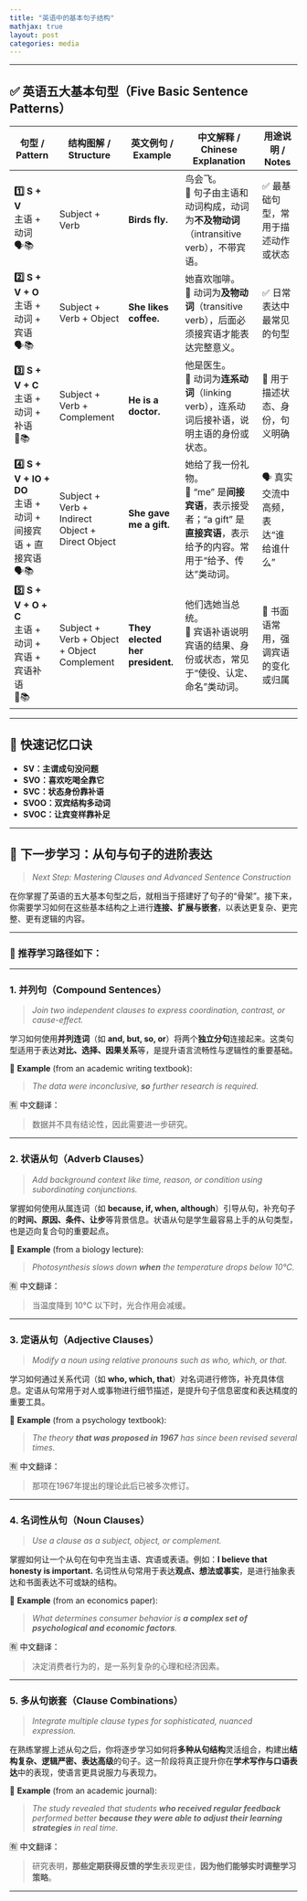 ```yaml
---
title: "英语中的基本句子结构"
mathjax: true
layout: post
categories: media
---
```


---

## ✅ 英语五大基本句型（Five Basic Sentence Patterns）

| **句型 / Pattern**                                         | **结构图解 / Structure**                             | **英文例句 / Example**              | **中文解释 / Chinese Explanation**                               | **用途说明 / Notes** |
| -------------------------------------------------------- | ------------------------------------------------ | ------------------------------- | ------------------------------------------------------------ | ---------------- |
| **1️⃣ S + V**<br>主语 + 动词<br>🗣📚                         | Subject + Verb                                   | **Birds fly.**                  | 鸟会飞。<br>📘 句子由主语和动词构成，动词为**不及物动词**（intransitive verb），不带宾语。 | ✅ 最基础句型，常用于描述动作或状态 |
| **2️⃣ S + V + O**<br>主语 + 动词 + 宾语<br>🗣📚                | Subject + Verb + Object                          | **She likes coffee.**           | 她喜欢咖啡。<br>📘 动词为**及物动词**（transitive verb），后面必须接宾语才能表达完整意义。 | ✅ 日常表达中最常见的句型 |
| **3️⃣ S + V + C**<br>主语 + 动词 + 补语<br>📝📚                | Subject + Verb + Complement                      | **He is a doctor.**             | 他是医生。<br>📘 动词为**连系动词**（linking verb），连系动词后接补语，说明主语的身份或状态。 | 📝 用于描述状态、身份，句义明确 |
| **4️⃣ S + V + IO + DO**<br>主语 + 动词 + 间接宾语 + 直接宾语<br>🗣📚 | Subject + Verb + Indirect Object + Direct Object | **She gave me a gift.**         | 她给了我一份礼物。<br>📘 “me” 是**间接宾语**，表示接受者；“a gift” 是**直接宾语**，表示给予的内容。常用于“给予、传达”类动词。 | 🗣 真实交流中高频，表达“谁给谁什么” |
| **5️⃣ S + V + O + C**<br>主语 + 动词 + 宾语 + 宾语补语<br>📝📚     | Subject + Verb + Object + Object Complement      | **They elected her president.** | 他们选她当总统。<br>📘 宾语补语说明宾语的结果、身份或状态，常见于“使役、认定、命名”类动词。 | 📝 书面语常用，强调宾语的变化或归属 |

---

## 🧠 快速记忆口诀

* **SV：主谓成句没问题**  
* **SVO：喜欢吃喝全靠它**  
* **SVC：状态身份靠补语**  
* **SVOO：双宾结构多动词**  
* **SVOC：让宾变样靠补足**

---

## 🔁 下一步学习：从句与句子的进阶表达

> *Next Step: Mastering Clauses and Advanced Sentence Construction*

在你掌握了英语的五大基本句型之后，就相当于搭建好了句子的“骨架”。接下来，你需要学习如何在这些基本结构之上进行**连接、扩展与嵌套**，以表达更复杂、更完整、更有逻辑的内容。

---

### 🎯 推荐学习路径如下：

---

### 1. **并列句（Compound Sentences）**

> *Join two independent clauses to express coordination, contrast, or cause-effect.*

学习如何使用**并列连词**（如 **and, but, so, or**）将两个**独立分句**连接起来。这类句型适用于表达**对比、选择、因果关系**等，是提升语言流畅性与逻辑性的重要基础。

📘 **Example** (from an academic writing textbook):

> *The data were inconclusive, **so** further research is required.*

🈶 中文翻译：

> 数据并不具有结论性，因此需要进一步研究。

---

### 2. **状语从句（Adverb Clauses）**

> *Add background context like time, reason, or condition using subordinating conjunctions.*

掌握如何使用从属连词（如 **because, if, when, although**）引导从句，补充句子的**时间、原因、条件、让步**等背景信息。状语从句是学生最容易上手的从句类型，也是迈向复合句的重要起点。

📘 **Example** (from a biology lecture):

> *Photosynthesis slows down **when** the temperature drops below 10°C.*

🈶 中文翻译：

> 当温度降到 10°C 以下时，光合作用会减缓。

---

### 3. **定语从句（Adjective Clauses）**

> *Modify a noun using relative pronouns such as who, which, or that.*

学习如何通过关系代词（如 **who, which, that**）对名词进行修饰，补充具体信息。定语从句常用于对人或事物进行细节描述，是提升句子信息密度和表达精度的重要工具。

📘 **Example** (from a psychology textbook):

> *The theory **that was proposed in 1967** has since been revised several times.*

🈶 中文翻译：

> 那项在1967年提出的理论此后已被多次修订。

---

### 4. **名词性从句（Noun Clauses）**

> *Use a clause as a subject, object, or complement.*

掌握如何让一个从句在句中充当主语、宾语或表语。例如：**I believe that honesty is important.** 名词性从句常用于表达**观点、想法或事实**，是进行抽象表达和书面表达不可或缺的结构。

📘 **Example** (from an economics paper):

> *What determines consumer behavior is **a complex set of psychological and economic factors**.*

🈶 中文翻译：

> 决定消费者行为的，是一系列复杂的心理和经济因素。

---

### 5. **多从句嵌套（Clause Combinations）**

> *Integrate multiple clause types for sophisticated, nuanced expression.*

在熟练掌握上述从句之后，你将逐步学习如何将**多种从句结构**灵活组合，构建出**结构复杂、逻辑严密、表达高级**的句子。这一阶段将真正提升你在**学术写作与口语表达**中的表现，使语言更具说服力与表现力。

📘 **Example** (from an academic journal):

> *The study revealed that students **who received regular feedback** performed better **because they were able to adjust their learning strategies** in real time.*

🈶 中文翻译：

> 研究表明，**那些定期获得反馈的学生**表现更佳，**因为他们能够实时调整学习策略**。

---

